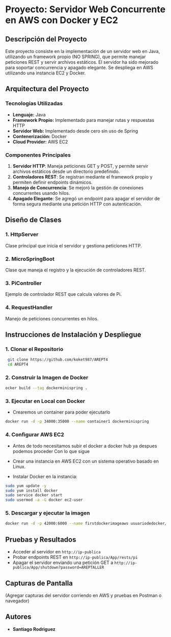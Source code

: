 # Proyecto: Servidor Web Concurrente en AWS con Docker y EC2

## Descripción del Proyecto
Este proyecto consiste en la implementación de un servidor web en Java, utilizando un framework propio (NO SPRING), que permite manejar peticiones REST y servir archivos estáticos. El servidor ha sido mejorado para soportar concurrencia y apagado elegante. Se despliega en AWS utilizando una instancia EC2 y Docker.

## Arquitectura del Proyecto

### Tecnologías Utilizadas
- **Lenguaje:** Java
- **Framework Propio:** Implementado para manejar rutas y respuestas HTTP
- **Servidor Web:** Implementado desde cero sin uso de Spring
- **Contenerización:** Docker
- **Cloud Provider:** AWS EC2

### Componentes Principales
1. **Servidor HTTP**: Maneja peticiones GET y POST, y permite servir archivos estáticos desde un directorio predefinido.
2. **Controladores REST**: Se registran mediante el framework propio y permiten definir endpoints dinámicos.
3. **Manejo de Concurrencia**: Se mejoró la gestión de conexiones concurrentes usando hilos.
4. **Apagado Elegante**: Se agregó un endpoint para apagar el servidor de forma segura mediante una petición HTTP con autenticación.

## Diseño de Clases

### 1. **HttpServer**
Clase principal que inicia el servidor y gestiona peticiones HTTP.

### 2. **MicroSpringBoot**
Clase que maneja el registro y la ejecución de controladores REST.

### 3. **PiController**
Ejemplo de controlador REST que calcula valores de Pi.

### 4. **RequestHandler**
Manejo de peticiones concurrentes en hilos.

## Instrucciones de Instalación y Despliegue

### 1. Clonar el Repositorio
```sh
 git clone https://github.com/koket987/AREPT4
 cd AREPT4
```

### 2. Construir la Imagen de Docker
```sh
ocker build --tag dockerminispring .
```

### 3. Ejecutar en Local con Docker
- Crearemos un container para poder ejecutarlo
```sh
docker run -d -p 34000:35000 --name container1 dockerminispring
```

### 4. Configurar AWS EC2
- Antes de todo necesitamos subir el docker a docker hub ya despues podemos proceder
  Con lo que sigue
  
- Crear una instancia en AWS EC2 con un sistema operativo basado en Linux.
- Instalar Docker en la instancia:
```sh
sudo yum update -y
sudo yum install docker
sudo service docker start
sudo usermod -a -G docker ec2-user
```
### 5. Descargar y ejecutar la imagen

```sh
docker run -d -p 42000:6000 --name firstdockerimageaws usuariodedocker/nombredelrepo
```

## Pruebas y Resultados
- Acceder al servidor en `http://ip-publica`
- Probar endpoints REST en `http://ip-publica/App/rests/pi`
- Apagar el servidor enviando una petición GET a `http://ip-publica/App/shutdown?password=AREPTALLER`

## Capturas de Pantalla
(Agregar capturas del servidor corriendo en AWS y pruebas en Postman o navegador)

## Autores
- **Santiago Rodriguez**

